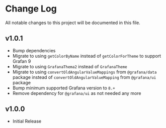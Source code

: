 # Change Log

All notable changes to this project will be documented in this file.

## v1.0.1

- Bump dependencies
- Migrate to using `getColorByName` instead of `getColorForTheme` to support Grafan 9
- Migrate to using `GrafanaThema2` instead of `GrafanaTheme`
- Migrate to using `convertOldAngularValueMappings` from `@grafana/data` package instead of `convertOldAngularValueMapping` from `@grafana/ui` package
- Bump minimum supported Grafana version to `8.+`
- Remove dependency for `@grafana/ui` as not needed any more

## v1.0.0

- Initial Release

